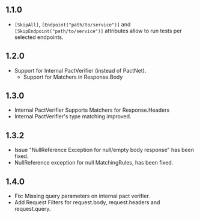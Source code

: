


1.1.0
-----

* ```[SkipAll]```, ```[Endpoint("path/to/service")]``` and ```[SkipEndpoint("path/to/service")]``` attributes allow to 
 run tests per selected endpoints.


1.2.0
-----

* Support for Internal PactVerifier (instead of PactNet).
    *   Support for Matchers in Response.Body
    
    
1.3.0
-----

* Internal PactVerifier Supports Matchers for Response.Headers
* Internal PactVerifier's type matching improved.

1.3.2
-----

   * Issue "NullReference Exception for null/empty body response" has been fixed.
   * NullReference exception for null MatchingRules, has been fixed.
   
   
1.4.0
-----
   * Fix: Missing query parameters on internal pact verifier.
   * Add Request Filters for request.body, request.headers and request.query.
   